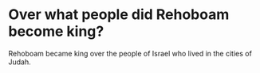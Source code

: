 # Over what people did Rehoboam become king?

Rehoboam became king over the people of Israel who lived in the cities of Judah.
